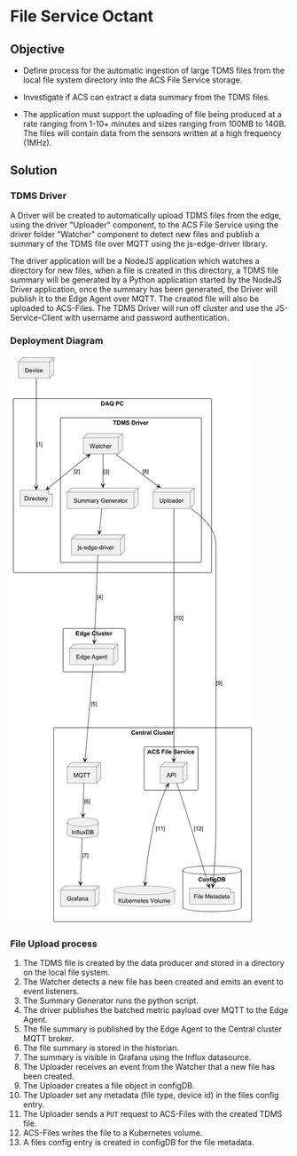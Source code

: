 
# File Service Octant

## Objective

- Define process for the automatic ingestion of large TDMS files from the local file system directory into
the ACS File Service storage.

- Investigate if ACS can extract a data summary from the TDMS files.

- The application must support the uploading of file being produced at a rate ranging from 1-10+ minutes and sizes ranging from 100MB to 14GB.
The files will contain data from the sensors written at a high frequency (1MHz).

## Solution

### TDMS Driver
A Driver will be created to automatically upload TDMS files from the edge, using the driver "Uploader" component, to the 
ACS File Service using the driver folder "Watcher" component to detect new files and publish a summary of the TDMS file 
over MQTT using the js-edge-driver library.

The driver application will be a NodeJS application which watches a directory for new files, when a file is created in 
this directory, a TDMS file summary will be generated by a Python application started by the NodeJS Driver application, 
once the summary has been generated, the Driver will publish it to the Edge Agent over MQTT. The created file will also be 
uploaded to ACS-Files. The TDMS Driver will run off cluster and use the JS-Service-Client with username and password 
authentication.

### Deployment Diagram 
![Deployment Diagram](deployment_v2.png)

### File Upload process
1. The TDMS file is created by the data producer and stored in a directory on the local file system.  
2. The Watcher detects a new file has been created and emits an event to event listeners.
3. The Summary Generator runs the python script.
4. The driver publishes the batched metric payload over MQTT to the Edge Agent. 
5. The file summary is published by the Edge Agent to the Central cluster MQTT broker.
6. The file summary is stored in the historian. 
7. The summary is visible in Grafana using the Influx datasource.
8. The Uploader receives an event from the Watcher that a new file has been created.
9. The Uploader creates a file object in configDB.
10. The Uploader set any metadata (file type, device id) in the files config entry.
11. The Uploader sends a `PUT` request to ACS-Files with the created TDMS file.
12. ACS-Files writes the file to a Kubernetes volume.
13. A files config entry is created in configDB for the file metadata. 

